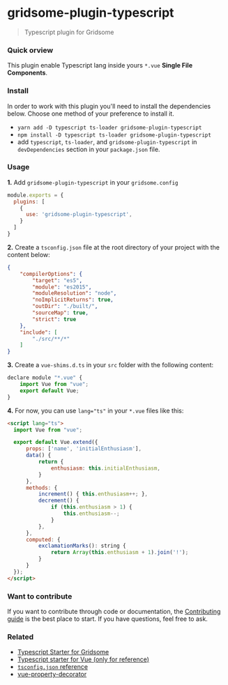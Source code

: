 # gridsome-plugin-typescript

> Typescript plugin for Gridsome

### Quick orview

This plugin enable Typescript lang inside yours `*.vue` **Single File Components**.

### Install

In order to work with this plugin you'll need to install the dependencies below. Choose one method of your preference to install it.

* `yarn add -D typescript ts-loader gridsome-plugin-typescript`
* `npm install -D typescript ts-loader gridsome-plugin-typescript`
* add `typescript`, `ts-loader`, and `gridsome-plugin-typescript` in `devDependencies` section in your `package.json` file.

### Usage

**1.** Add `gridsome-plugin-typescript` in your `gridsome.config`

```javascript
module.exports = {
  plugins: [
    {
      use: 'gridsome-plugin-typescript',
    }
  ]
}
```

**2.** Create a `tsconfig.json` file at the root directory of your project with the content below:

```json
{
    "compilerOptions": {
        "target": "es5",
        "module": "es2015",
        "moduleResolution": "node",
        "noImplicitReturns": true,
        "outDir": "./built/",
        "sourceMap": true,
        "strict": true
    },
    "include": [
        "./src/**/*"
    ]
}
```

**3.** Create a `vue-shims.d.ts` in your `src` folder with the following content:

```javascript
declare module "*.vue" {
    import Vue from "vue";
    export default Vue;
}
```

**4.** For now, you can use `lang="ts"` in your `*.vue` files like this:

```html
<script lang="ts">
  import Vue from "vue";

  export default Vue.extend({
      props: ['name', 'initialEnthusiasm'],
      data() {
          return {
              enthusiasm: this.initialEnthusiasm,
          }
      },
      methods: {
          increment() { this.enthusiasm++; },
          decrement() {
              if (this.enthusiasm > 1) {
                  this.enthusiasm--;
              }
          },
      },
      computed: {
          exclamationMarks(): string {
              return Array(this.enthusiasm + 1).join('!');
          }
      }
  });
</script>
```

### Want to contribute

If you want to contribute through code or documentation, the [Contributing guide](CONTRIBUTING.md) is the best place to start. If you have questions, feel free to ask.

### Related

* [Typescript Starter for Gridsome](https://github.com/cleitonper/gridsome-starter-typescript#readme)
* [Typescript starter for Vue (only for reference)](https://github.com/Microsoft/TypeScript-Vue-Starter)
* [`tsconfig.json` reference](https://www.typescriptlang.org/docs/handbook/tsconfig-json.html)
* [vue-property-decorator](https://github.com/kaorun343/vue-property-decorator#readme)
